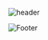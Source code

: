 


![header](https://capsule-render.vercel.app/api?type=waving&color=A3DCBE&height=200&section=header)

![Footer](https://capsule-render.vercel.app/api?type=waving&color=A3DCBE&height=200&section=footer)
